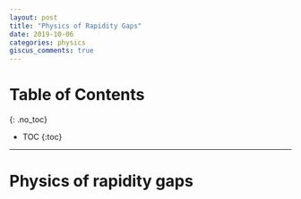 ```yaml
---
layout: post
title: "Physics of Rapidity Gaps"
date: 2019-10-06
categories: physics
giscus_comments: true
---
```


# Table of Contents
{: .no_toc}

* TOC
{:toc}

------------------------------------

# Physics of rapidity gaps

[^ref1]: "_Rapidity gaps and jets as a new-physics signature in very-high-energy hadron-hadron collisions_",Physical review D, volume 47, number 1, 1 January 1993
